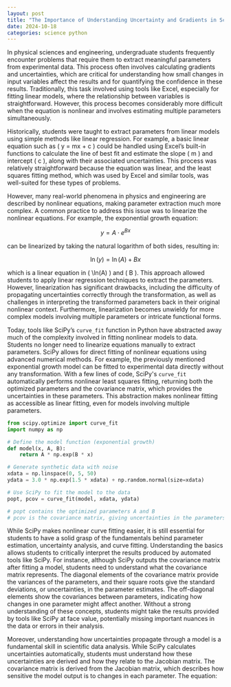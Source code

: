 ```yaml
---
layout: post
title: "The Importance of Understanding Uncertainty and Gradients in Scientific Parameter Extraction: A Modern Approach with SciPy"
date: 2024-10-18
categories: science python
---
```


In physical sciences and engineering, undergraduate students frequently encounter problems that require them to extract meaningful parameters from experimental data. This process often involves calculating gradients and uncertainties, which are critical for understanding how small changes in input variables affect the results and for quantifying the confidence in these results. Traditionally, this task involved using tools like Excel, especially for fitting linear models, where the relationship between variables is straightforward. However, this process becomes considerably more difficult when the equation is nonlinear and involves estimating multiple parameters simultaneously.

Historically, students were taught to extract parameters from linear models using simple methods like linear regression. For example, a basic linear equation such as \( y = mx + c \) could be handled using Excel’s built-in functions to calculate the line of best fit and estimate the slope \( m \) and intercept \( c \), along with their associated uncertainties. This process was relatively straightforward because the equation was linear, and the least squares fitting method, which was used by Excel and similar tools, was well-suited for these types of problems.

However, many real-world phenomena in physics and engineering are described by nonlinear equations, making parameter extraction much more complex. A common practice to address this issue was to linearize the nonlinear equations. For example, the exponential growth equation:

$$ 
y = A \cdot e^{Bx} 
$$

can be linearized by taking the natural logarithm of both sides, resulting in:

$$
\ln(y) = \ln(A) + Bx
$$

which is a linear equation in \( \ln(A) \) and \( B \). This approach allowed students to apply linear regression techniques to extract the parameters. However, linearization has significant drawbacks, including the difficulty of propagating uncertainties correctly through the transformation, as well as challenges in interpreting the transformed parameters back in their original nonlinear context. Furthermore, linearization becomes unwieldy for more complex models involving multiple parameters or intricate functional forms.

Today, tools like SciPy’s `curve_fit` function in Python have abstracted away much of the complexity involved in fitting nonlinear models to data. Students no longer need to linearize equations manually to extract parameters. SciPy allows for direct fitting of nonlinear equations using advanced numerical methods. For example, the previously mentioned exponential growth model can be fitted to experimental data directly without any transformation. With a few lines of code, SciPy's `curve_fit` automatically performs nonlinear least squares fitting, returning both the optimized parameters and the covariance matrix, which provides the uncertainties in these parameters. This abstraction makes nonlinear fitting as accessible as linear fitting, even for models involving multiple parameters.

```python
from scipy.optimize import curve_fit
import numpy as np

# Define the model function (exponential growth)
def model(x, A, B):
    return A * np.exp(B * x)

# Generate synthetic data with noise
xdata = np.linspace(0, 5, 50)
ydata = 3.0 * np.exp(1.5 * xdata) + np.random.normal(size=xdata)

# Use SciPy to fit the model to the data
popt, pcov = curve_fit(model, xdata, ydata)

# popt contains the optimized parameters A and B
# pcov is the covariance matrix, giving uncertainties in the parameters
```
While SciPy makes nonlinear curve fitting easier, it is still essential for students to have a solid grasp of the fundamentals behind parameter estimation, uncertainty analysis, and curve fitting. Understanding the basics allows students to critically interpret the results produced by automated tools like SciPy. For instance, although SciPy outputs the covariance matrix after fitting a model, students need to understand what the covariance matrix represents. The diagonal elements of the covariance matrix provide the variances of the parameters, and their square roots give the standard deviations, or uncertainties, in the parameter estimates. The off-diagonal elements show the covariances between parameters, indicating how changes in one parameter might affect another. Without a strong understanding of these concepts, students might take the results provided by tools like SciPy at face value, potentially missing important nuances in the data or errors in their analysis.

Moreover, understanding how uncertainties propagate through a model is a fundamental skill in scientific data analysis. While SciPy calculates uncertainties automatically, students must understand how these uncertainties are derived and how they relate to the Jacobian matrix. The covariance matrix is derived from the Jacobian matrix, which describes how sensitive the model output is to changes in each parameter. The equation:
